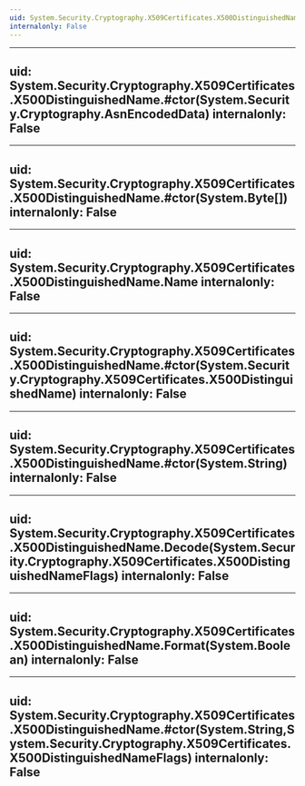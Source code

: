 ```yaml
---
uid: System.Security.Cryptography.X509Certificates.X500DistinguishedName
internalonly: False
---
```


---
uid: System.Security.Cryptography.X509Certificates.X500DistinguishedName.#ctor(System.Security.Cryptography.AsnEncodedData)
internalonly: False
---

---
uid: System.Security.Cryptography.X509Certificates.X500DistinguishedName.#ctor(System.Byte[])
internalonly: False
---

---
uid: System.Security.Cryptography.X509Certificates.X500DistinguishedName.Name
internalonly: False
---

---
uid: System.Security.Cryptography.X509Certificates.X500DistinguishedName.#ctor(System.Security.Cryptography.X509Certificates.X500DistinguishedName)
internalonly: False
---

---
uid: System.Security.Cryptography.X509Certificates.X500DistinguishedName.#ctor(System.String)
internalonly: False
---

---
uid: System.Security.Cryptography.X509Certificates.X500DistinguishedName.Decode(System.Security.Cryptography.X509Certificates.X500DistinguishedNameFlags)
internalonly: False
---

---
uid: System.Security.Cryptography.X509Certificates.X500DistinguishedName.Format(System.Boolean)
internalonly: False
---

---
uid: System.Security.Cryptography.X509Certificates.X500DistinguishedName.#ctor(System.String,System.Security.Cryptography.X509Certificates.X500DistinguishedNameFlags)
internalonly: False
---

